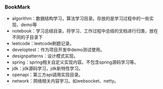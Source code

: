 ### BookMark

- algorithm：数据结构学习，算法学习目录。存放的是学习过程中的一些实现、demo等
- notebook：学习总结目录。将学习、工作过程中总结的文档进行归类，放在不同的子目录下
- leetcode：leetcode刷题记录。
- developtest：作为项目开发中demo测试使用。
- designpatterns：设计模式实现。
- spring：spring相关自定义实现内容。不包含spring源码学习等。
- jdk：jdk源码学习，jdk新特性学习。
- openapi：第三方api调用实现目录。
- network：网络相关内容学习。如websocket、netty。